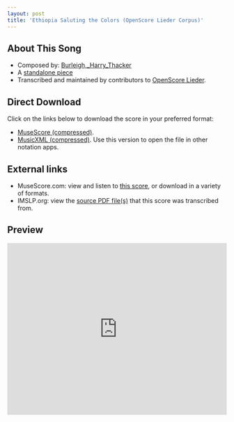```yaml
---
layout: post
title: 'Ethiopia Saluting the Colors (OpenScore Lieder Corpus)'
---
```


## About This Song

- Composed by: [Burleigh,_Harry_Thacker](https://fourscoreandmore.org/openscore/lieder/Burleigh,_Harry_Thacker)
- A [standalone piece](https://fourscoreandmore.org/openscore/lieder/Burleigh,_Harry_Thacker/_)
- Transcribed and maintained by contributors to [OpenScore Lieder].

[OpenScore Lieder]: https://musescore.com/openscore-lieder-corpus

## Direct Download

Click on the links below to download the score in your preferred format:
- [MuseScore (compressed)](https://github.com/openscore/lieder/blob/main/scores/Burleigh,_Harry_Thacker/_/Ethiopia_Saluting_the_Colors/lc6565727.mscz?raw=true).
- [MusicXML (compressed)](https://github.com/openscore/lieder/blob/main/scores/Burleigh,_Harry_Thacker/_/Ethiopia_Saluting_the_Colors/lc6565727.mxl?raw=true). Use this version to open the file in other notation apps.

## External links

- MuseScore.com: view and listen to [this score][MuseScore], or download in a variety of formats.
- IMSLP.org: view the [source PDF file(s)][IMSLP] that this score was transcribed from.

[MuseScore]: https://musescore.com/score/6565727
[IMSLP]: https://imslp.org/wiki/Special:ReverseLookup/670962

## Preview

<iframe width="100%" height="394" src="https://musescore.com/openscore-lieder-corpus/scores/6565727/embed" frameborder="0" allowfullscreen allow="autoplay; fullscreen"></iframe>
